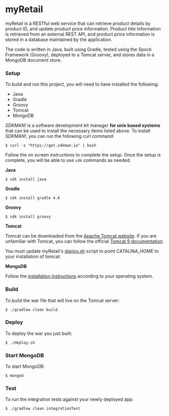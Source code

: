 # myRetail

myRetail is a RESTful web service that can retrieve product details by product ID, and update product price information. Product title information is retrieved from an external REST API, and product price information is stored in a database maintained by the application. 

The code is written in Java, built using Gradle, tested using the Spock Framework (Groovy), deployed to a Tomcat server, and stores data in a MongoDB document store.

### Setup

To build and run this project, you will need to have installed the following:
  * Java
  * Gradle
  * Groovy
  * Tomcat
  * MongoDB
  
  *SDKMAN!* is a software development kit manager **for unix based systems** that can be used to install the necessary items listed above. To install *SDKMAN!*, you can run the following curl command:
  
  `$ curl -s "https://get.sdkman.io" | bash`
  
Follow the on screen instructions to complete the setup. Once the setup is complete, you will be able to use `sdk` commands as needed.

**Java** 
  
  `$ sdk install java`
  
**Gradle**

  `$ sdk install gradle 4.6`
  
**Groovy**

  `$ sdk install groovy`
  
**Tomcat**

 Tomcat can be downloaded from the [Apache Tomcat website](https://tomcat.apache.org/index.html). If you are unfamiliar with Tomcat, you can follow the official [Tomcat 9 documentation](https://tomcat.apache.org/tomcat-9.0-doc/index.html).
 
 You must update myRetail's [deploy.sh](./deploy.sh) script to point CATALINA_HOME to your installation of tomcat.
  
**MongoDB**

  Follow the [installation instructions](https://docs.mongodb.com/manual/administration/install-on-linux/) according to your operating system.
  
  
### Build

To build the war file that will live on the Tomcat server:

`$ ./gradlew clean build`

### Deploy

To deploy the war you just built:

`$ ./deploy.sh`

### Start MongoDB

To start MongoDB:

`$ mongod`


### Test

To run the integration tests against your newly deployed app:

`$ ./gradlew clean integrationTest`



<!---
### API Reference
----

* **Request**
  
  `GET /myRetail/api/products/{productId}`
  
* **URL Params**

  *Required:*
  `productId=[integer]`

  *Optional:*
  None

* **Data Params**

  None
  
* **Header Params**

  None

* **Success Response:**

  *Code:* 200
  
  *Content:*
  
  ```json
  {"id":13860428,"name":"The Big Lebowski (Blu-ray) (Widescreen)","current_price":{"value": 13.49,"currency_code":"USD"}}
  ```
* **Error Responses:**

  *Code:* 404 <br />
  *Description:* No data was found for the provided `productId`

  *Code:* 406 <br />
  *Description:* Invalid accept type header
  
  *Code:* 500 <br />
  *Description:* Server side error

* **Sample Call:**

  `curl localhost:8080/myRetail/api/products/16696656`
  
--->

